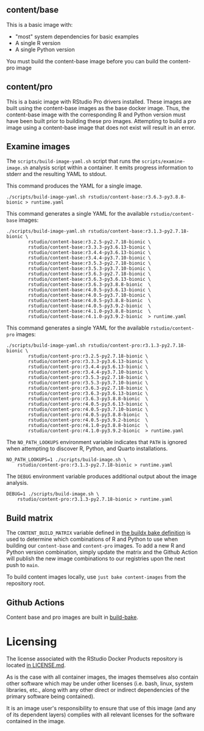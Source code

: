 ## content/base

This is a basic image with:

- "most" system dependencies for basic examples
- A single R version
- A single Python version

You must build the content-base image before you can build the content-pro image


## content/pro

This is a basic image with RStudio Pro drivers installed.  These images are built
using the content-base images as the base docker image. Thus, the content-base image
with the corresponding R and Python version must have been built prior to building
these pro images. Attempting to build a pro image using a content-base image that
does not exist will result in an error.


## Examine images

The `scripts/build-image-yaml.sh` script that runs the
`scripts/examine-image.sh` analysis script within a container. It emits
progress information to stderr and the resulting YAML to stdout.

This command produces the YAML for a single image.

```console
./scripts/build-image-yaml.sh rstudio/content-base:r3.6.3-py3.8.8-bionic > runtime.yaml
```

This command generates a single YAML for the available `rstudio/content-base` images:

```console
./scripts/build-image-yaml.sh rstudio/content-base:r3.1.3-py2.7.18-bionic \
		rstudio/content-base:r3.2.5-py2.7.18-bionic \
		rstudio/content-base:r3.3.3-py3.6.13-bionic \
		rstudio/content-base:r3.4.4-py3.6.13-bionic \
		rstudio/content-base:r3.4.4-py3.7.10-bionic \
		rstudio/content-base:r3.5.3-py2.7.18-bionic \
		rstudio/content-base:r3.5.3-py3.7.10-bionic \
		rstudio/content-base:r3.6.3-py2.7.18-bionic \
		rstudio/content-base:r3.6.3-py3.6.13-bionic \
		rstudio/content-base:r3.6.3-py3.8.8-bionic  \
		rstudio/content-base:r4.0.5-py3.6.13-bionic \
		rstudio/content-base:r4.0.5-py3.7.10-bionic \
		rstudio/content-base:r4.0.5-py3.8.8-bionic  \
		rstudio/content-base:r4.0.5-py3.9.2-bionic  \
		rstudio/content-base:r4.1.0-py3.8.8-bionic  \
		rstudio/content-base:r4.1.0-py3.9.2-bionic  > runtime.yaml
```
This command generates a single YAML for the available `rstudio/content-pro` images:

```console
./scripts/build-image-yaml.sh rstudio/content-pro:r3.1.3-py2.7.18-bionic \
		rstudio/content-pro:r3.2.5-py2.7.18-bionic \
		rstudio/content-pro:r3.3.3-py3.6.13-bionic \
		rstudio/content-pro:r3.4.4-py3.6.13-bionic \
		rstudio/content-pro:r3.4.4-py3.7.10-bionic \
		rstudio/content-pro:r3.5.3-py2.7.18-bionic \
		rstudio/content-pro:r3.5.3-py3.7.10-bionic \
		rstudio/content-pro:r3.6.3-py2.7.18-bionic \
		rstudio/content-pro:r3.6.3-py3.6.13-bionic \
		rstudio/content-pro:r3.6.3-py3.8.8-bionic  \
		rstudio/content-pro:r4.0.5-py3.6.13-bionic \
		rstudio/content-pro:r4.0.5-py3.7.10-bionic \
		rstudio/content-pro:r4.0.5-py3.8.8-bionic  \
		rstudio/content-pro:r4.0.5-py3.9.2-bionic  \
		rstudio/content-pro:r4.1.0-py3.8.8-bionic  \
		rstudio/content-pro:r4.1.0-py3.9.2-bionic  > runtime.yaml
```

The `NO_PATH_LOOKUPS` environment variable indicates that `PATH` is ignored
when attempting to discover R, Python, and Quarto installations.

```console
NO_PATH_LOOKUPS=1 ./scripts/build-image.sh \
    rstudio/content-pro:r3.1.3-py2.7.18-bionic > runtime.yaml
```

The `DEBUG` environment variable produces additional output about the image
analysis.

```console
DEBUG=1 ./scripts/build-image.sh \
    rstudio/content-pro:r3.1.3-py2.7.18-bionic > runtime.yaml
```

## Build matrix

The `CONTENT_BUILD_MATRIX` variable defined in [the buildx bake definition](../docker-bake.hcl) is used to
determine which combinations of R and Python to use when building
our `content-base` and `content-pro` images. To add a new R and Python
version combination, simply update the matrix and the Github Action will publish
the new image combinations to our registries upon the next push to `main`.

To build content images locally, use `just bake content-images` from the repository root.

## Github Actions

Content base and pro images are built in [build-bake](../.github/workflows/build-bake.yaml).

# Licensing

The license associated with the RStudio Docker Products repository is located [in LICENSE.md](https://github.com/rstudio/rstudio-docker-products/blob/main/LICENSE.md).

As is the case with all container images, the images themselves also contain other software which may be under other
licenses (i.e. bash, linux, system libraries, etc., along with any other direct or indirect dependencies of the primary
software being contained).

It is an image user's responsibility to ensure that use of this image (and any of its dependent layers) complies with
all relevant licenses for the software contained in the image.
